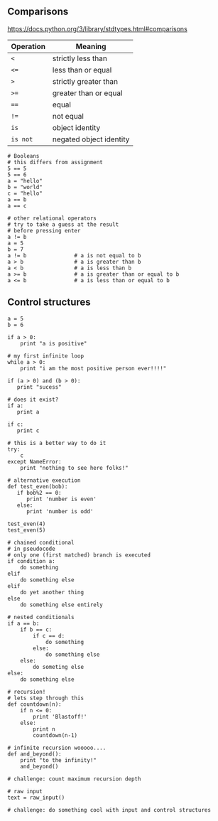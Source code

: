 ## Comparisons

https://docs.python.org/3/library/stdtypes.html#comparisons

| Operation | Meaning                 |
|-----------|-------------------------|
| `<`       | strictly less than      |
| `<=`      | less than or equal      |
| `>`       | strictly greater than   |
| `>=`      | greater than or equal   |
| `==`      | equal                   |
| `!=`	    | not equal               |
| `is`      | object identity         |
| `is not`  | negated object identity |

```
# Booleans
# this differs from assignment
5 == 5
5 == 6
a = "hello"
b = "world"
c = "hello"
a == b
a == c

# other relational operators
# try to take a guess at the result
# before pressing enter
a != b
a = 5
b = 7
a != b               # a is not equal to b
a > b                # a is greater than b
a < b                # a is less than b
a >= b               # a is greater than or equal to b
a <= b               # a is less than or equal to b
```

## Control structures

```
a = 5
b = 6

if a > 0:
    print "a is positive"

# my first infinite loop
while a > 0:
    print "i am the most positive person ever!!!!"

if (a > 0) and (b > 0):
   print "sucess"

# does it exist?
if a:
   print a

if c:
   print c

# this is a better way to do it
try:
    c
except NameError:
    print "nothing to see here folks!"

# alternative execution
def test_even(bob):
   if bob%2 == 0:
      print 'number is even'
   else:
      print 'number is odd'

test_even(4)
test_even(5)

# chained conditional
# in pseudocode
# only one (first matched) branch is executed
if condition a:
    do something
elif
    do something else
elif
    do yet another thing
else
    do something else entirely

# nested conditionals
if a == b:
    if b == c:
        if c == d:
            do something
        else:
            do something else
    else:
        do someting else
else:
    do something else

# recursion!
# lets step through this
def countdown(n):
    if n <= 0:
        print 'Blastoff!'
    else:
        print n
        countdown(n-1)

# infinite recursion wooooo....
def and_beyond():
    print "to the infinity!"
    and_beyond()

# challenge: count maximum recursion depth

# raw input
text = raw_input()

# challenge: do something cool with input and control structures
```
